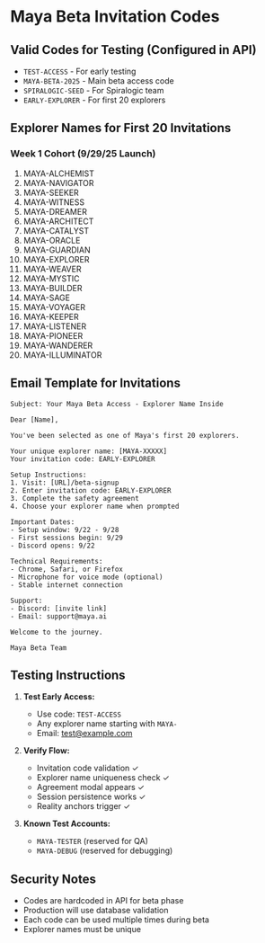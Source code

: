 # Maya Beta Invitation Codes

## Valid Codes for Testing (Configured in API)
- `TEST-ACCESS` - For early testing
- `MAYA-BETA-2025` - Main beta access code
- `SPIRALOGIC-SEED` - For Spiralogic team
- `EARLY-EXPLORER` - For first 20 explorers

## Explorer Names for First 20 Invitations

### Week 1 Cohort (9/29/25 Launch)
1. MAYA-ALCHEMIST
2. MAYA-NAVIGATOR
3. MAYA-SEEKER
4. MAYA-WITNESS
5. MAYA-DREAMER
6. MAYA-ARCHITECT
7. MAYA-CATALYST
8. MAYA-ORACLE
9. MAYA-GUARDIAN
10. MAYA-EXPLORER
11. MAYA-WEAVER
12. MAYA-MYSTIC
13. MAYA-BUILDER
14. MAYA-SAGE
15. MAYA-VOYAGER
16. MAYA-KEEPER
17. MAYA-LISTENER
18. MAYA-PIONEER
19. MAYA-WANDERER
20. MAYA-ILLUMINATOR

## Email Template for Invitations

```
Subject: Your Maya Beta Access - Explorer Name Inside

Dear [Name],

You've been selected as one of Maya's first 20 explorers.

Your unique explorer name: [MAYA-XXXXX]
Your invitation code: EARLY-EXPLORER

Setup Instructions:
1. Visit: [URL]/beta-signup
2. Enter invitation code: EARLY-EXPLORER
3. Complete the safety agreement
4. Choose your explorer name when prompted

Important Dates:
- Setup window: 9/22 - 9/28
- First sessions begin: 9/29
- Discord opens: 9/22

Technical Requirements:
- Chrome, Safari, or Firefox
- Microphone for voice mode (optional)
- Stable internet connection

Support:
- Discord: [invite link]
- Email: support@maya.ai

Welcome to the journey.

Maya Beta Team
```

## Testing Instructions

1. **Test Early Access:**
   - Use code: `TEST-ACCESS`
   - Any explorer name starting with `MAYA-`
   - Email: test@example.com

2. **Verify Flow:**
   - Invitation code validation ✓
   - Explorer name uniqueness check ✓
   - Agreement modal appears ✓
   - Session persistence works ✓
   - Reality anchors trigger ✓

3. **Known Test Accounts:**
   - `MAYA-TESTER` (reserved for QA)
   - `MAYA-DEBUG` (reserved for debugging)

## Security Notes
- Codes are hardcoded in API for beta phase
- Production will use database validation
- Each code can be used multiple times during beta
- Explorer names must be unique
